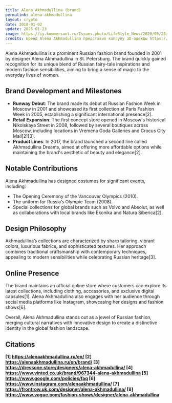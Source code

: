 ```yaml
---
title: Alena Akhmadullina (brand)
permalink: alena-akhmadullina
layout: crypto
date: 2018-01-02
update: 2025-01-23
image: https://iy.kommersant.ru/Issues.photo/LifeStyle_News/2020/05/28/KLS_000001_10878_1_t241_123005.webp
credits: Бренд Alena Akhmadullina представил капсулу 3D-одежды https://www.kommersant.ru/doc/4358157
---
```


Alena Akhmadullina is a prominent Russian fashion brand founded in 2001 by designer Alena Akhmadullina in St. Petersburg. The brand quickly gained recognition for its unique blend of Russian fairy-tale inspirations and modern fashion sensibilities, aiming to bring a sense of magic to the everyday lives of women.

## Brand Development and Milestones

- **Runway Debut**: The brand made its debut at Russian Fashion Week in Moscow in 2001 and showcased its first collection at Paris Fashion Week in 2005, establishing a significant international presence[2].
- **Retail Expansion**: The first concept store opened in Moscow's historical Nikolskaya Street in 2008, followed by several boutiques across Moscow, including locations in Vremena Goda Galleries and Crocus City Mall[2][3].
- **Product Lines**: In 2017, the brand launched a second line called Akhmadullina Dreams, aimed at offering more affordable options while maintaining the brand's aesthetic of beauty and elegance[2].

## Notable Contributions

Alena Akhmadullina has designed costumes for significant events, including:
- The Opening Ceremony of the Vancouver Olympics (2010).
- The uniform for Russia’s Olympic Team (2008).
- Special collections for global brands such as Volvo and Absolut, as well as collaborations with local brands like Ekonika and Natura Siberica[2].

## Design Philosophy

Akhmadullina’s collections are characterized by sharp tailoring, vibrant colors, luxurious fabrics, and sophisticated textures. Her approach combines traditional craftsmanship with contemporary techniques, appealing to modern sensibilities while celebrating Russian heritage[3].

## Online Presence

The brand maintains an official online store where customers can explore its latest collections, including clothing, accessories, and exclusive digital capsules[1]. Alena Akhmadullina also engages with her audience through social media platforms like Instagram, showcasing her designs and fashion shows[6].

Overall, Alena Akhmadullina stands out as a jewel of Russian fashion, merging cultural narratives with innovative design to create a distinctive identity in the global fashion landscape.

## Citations

**[1] https://alenaakhmadullina.ru/en/
[2] https://alenaakhmadullina.ru/en/brand/
[3] https://dressone.store/designers/alena-akhmadullina/
[4] https://www.vinted.co.uk/brand/967344-alena-akhmadullina
[5] https://www.google.com/policies/faq
[6] https://www.instagram.com/alenaakhmadullina/
[7] https://frontrow.uk.com/designer/alena-akhmadullina/
[8] https://www.vogue.com/fashion-shows/designer/alena-akhmadullina**
